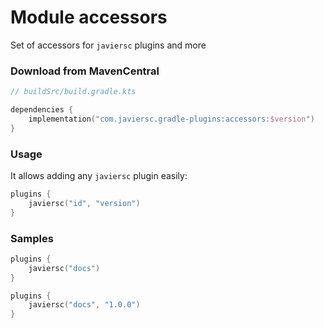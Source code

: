 # Module accessors

Set of accessors for `javiersc` plugins and more

### Download from MavenCentral

```kotlin
// buildSrc/build.gradle.kts

dependencies {
    implementation("com.javiersc.gradle-plugins:accessors:$version")
}
```

### Usage

It allows adding any `javiersc` plugin easily:

```kotlin
plugins {
    javiersc("id", "version")
}
```

### Samples

```kotlin
plugins {
    javiersc("docs")
}
```

```kotlin
plugins {
    javiersc("docs", "1.0.0")
}
```
